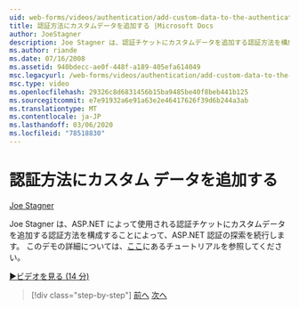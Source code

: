 ```yaml
---
uid: web-forms/videos/authentication/add-custom-data-to-the-authentication-method
title: 認証方法にカスタムデータを追加する |Microsoft Docs
author: JoeStagner
description: Joe Stagner は、認証チケットにカスタムデータを追加する認証方法を構成することによって、ASP.NET 認証の探索を続行します...
ms.author: riande
ms.date: 07/16/2008
ms.assetid: 940bdecc-ae0f-448f-a189-405efa614049
msc.legacyurl: /web-forms/videos/authentication/add-custom-data-to-the-authentication-method
msc.type: video
ms.openlocfilehash: 29326c8d6831456b15ba9485be40f8beb441b125
ms.sourcegitcommit: e7e91932a6e91a63e2e46417626f39d6b244a3ab
ms.translationtype: MT
ms.contentlocale: ja-JP
ms.lasthandoff: 03/06/2020
ms.locfileid: "78518830"
---
```

# <a name="add-custom-data-to-the-authentication-method"></a>認証方法にカスタム データを追加する

[Joe Stagner](https://github.com/JoeStagner)

Joe Stagner は、ASP.NET によって使用される認証チケットにカスタムデータを追加する認証方法を構成することによって、ASP.NET 認証の探索を続行します。 このデモの詳細については、[ここ](../../overview/older-versions-security/introduction/forms-authentication-configuration-and-advanced-topics-vb.md)にあるチュートリアルを参照してください。

[&#9654;ビデオを見る (14 分)](https://channel9.msdn.com/Blogs/ASP-NET-Site-Videos/add-custom-data-to-the-authentication-method)

> [!div class="step-by-step"]
> [前へ](forms-login-custom-key-configuration.md)
> [次へ](use-custom-principal-objects.md)
